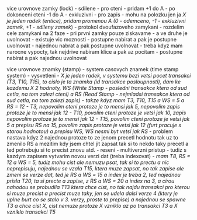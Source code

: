 vice urovnove zamky (lock)
	- sdilene
		- pro cteni
		- pridam +1 do A
		- po dokonceni cteni -1 do A
	- exkluzivni
		- pro zapis
		- mohu na polozku jen ja
	*X je jeden radek (entice), pridam promenou A (0 - odemceno, -1 - exkluzivni zamek, +1 - sdileny zamek*)
	- protokol dvoufazoveho zamykani
		- rozdelim cele zamykani na 2 faze
			- pri prvni zamky pouze ziskavame
			- a ve druhe je uvolnovat
		- existuje vic moznosti
			- postupne nabirat a pak je postupne uvolnovat
			- najednou nabrat a pak postupne uvolnovat
				- treba kdyz mam narocne vypocty, tak nejdrive nabiram klice a pak az pocitam
			- postupne nabirat a pak najednou uvolnovat

vice urovnove znamky (stamp)
	- system casovych znamek (time stamp system)
	- vysvetleni
		- *X je jeden radek, v systemu bezi vetsi pocet transakci (T3, T10, T15), to cislo je ta znamka (id transakce posloupnosti), dam ke kazdemu X 2 hodnoty, WS (Write Stamp - posledni transakce ktera od sud cetla, na tom zalezi cteni) a RS (Read Stamp - nejmladsi transakce ktera od sud cetla, na tom zalezi zapis)*
		- *takze kdyz mam T3, T10, T15 a WS = 5 a RS = 12
		- T3, nepovolim cteni protoze je to mensi jak 5, nepovolim zapis protoze je to mensi jak 12
		- T10, povolim cteni protoze je vetsi jak 10, zapis nepovolim protoze je to mensi jak 12
		- T15, povolim cteni protoze je vetsi jak 5 a prepisu RS na 15, povolim zapis protoze je vetsi jak 12 (furt pracuje s starou hodnotou) a prepisu WS, WS nesmi byt vetsi jak RS*
	- problem nastava kdyz 2 najednou protoze to ze jenom precetl hodnotu tak uz to zmenilo RS a mezitim kdy jsem chtel jit zapsat tak si to nekdo taky precetl a ted potrebuju si to precist znovu atd.
		- reseni
			- multiverzni pristup
			- tudiz s kazdym zapisem vytvarim novou verzi dat (treba indexovat)
			- *mam T8, RS = 12 a WS = 5, tudiz mohu cist ale nemuzu psat, tak si to prectu a nic neprepisuju, najednou se vzala T15, ktera muze zapsat, no tak zapise ale zmeni se verze dat, ted je RS a WS = 15 a index je treba 2, ted najednou prisla T20, ta si precte a zapise, z RS a WS = 20 a index na 3, a cirou nahodou se probudila T13 ktera chce cist, no tak najdu transakci pro kterou si muze precist a precist muze taky, jen se udela dalsi verze 4 (ktery je uplne burt co se stalo v 3. verzy, proste to prepise) a najednou se spawne T3 a chce cist X, cist nemuze protoze X vzniklo az po transakci T3 a X vzniklo transakci T5*